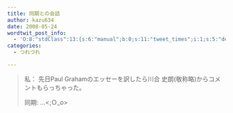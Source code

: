 ```yaml
---
title: 同期との会話
author: kazu634
date: 2008-05-24
wordtwit_post_info:
  - 'O:8:"stdClass":13:{s:6:"manual";b:0;s:11:"tweet_times";i:1;s:5:"delay";i:0;s:7:"enabled";i:1;s:10:"separation";s:2:"60";s:7:"version";s:3:"3.7";s:14:"tweet_template";b:0;s:6:"status";i:2;s:6:"result";a:0:{}s:13:"tweet_counter";i:2;s:13:"tweet_log_ids";a:1:{i:0;i:4039;}s:9:"hash_tags";a:0:{}s:8:"accounts";a:1:{i:0;s:7:"kazu634";}}'
categories:
  - つれづれ

---
```

<div class="section">
<blockquote>
<p>
      私： 先日Paul Grahamのエッセーを訳したら川合 史朗(敬称略)からコメントもらっちゃった。
</p>
    
<p>
      同期: &#8230;<;Ｏ_o>
</p>
</blockquote>
</div>
